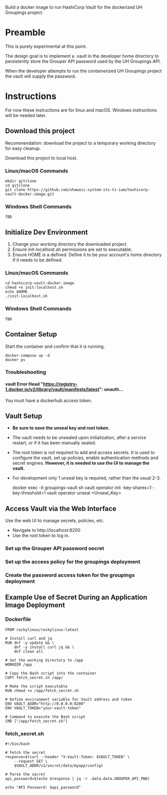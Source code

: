 Build a docker image to run HashiCorp Vault for the dockerized UH Groupings 
project.

# Preamble

This is purely experimental at this point.

The design goal is to implement a .vault in the developer home directory to 
persistently store the Grouper API password used by the UH Groupings API.

When the developer attempts to run the containerized UH Groupings project 
the vault will supply the password.

# Instructions

For now these instructions are for linux and macOS. Windows instructions will
be needed later.

## Download this project

Recommendation: download the project to a temporary working directory for
easy cleanup.

Download this project to local host.

### Linux/macOS Commands

    mkdir gitclone
    cd gitclone
    git clone https://github.com/uhawaii-system-its-ti-iam/hashicorp-vault-docker-image.git

### Windows Shell Commands

    TBD

## Initialize Dev Environment

1. Change your working directory the downloaded project.
2. Ensure init-localhost.sh permissions are set to executable.
3. Ensure HOME is a defined. Define it to be your account's home directory if it needs to be defined.

### Linux/macOS Commands

    cd hashicorp-vault-docker-image
    chmod +x init-localhost.sh
    echo $HOME
    ./init-localhost.sh

### Windows Shell Commands

    TBD

## Container Setup

Start the container and confirm that it is running.

    docker-compose up -d
    docker ps

### Troubleshooting

####  vault Error Head "https://registry-1.docker.io/v2/library/vault/manifests/latest": unauth...

You must have a dockerhub access token.

## Vault Setup

- **Be sure to save the unseal key and root token.**
- The vault needs to be unsealed upon initialization, after a service restart,
or if it has been manually sealed.
- The root token is not required to add and access secrets. It is used to 
configure the vault, set up policies, enable authentication methods and secret 
engines. **However, it is needed to use the UI to manage the vault.**
- For development only 1 unseal key is required, rather than the usual 2-3.


    docker exec -it groupings-vault sh
    vault operator init -key-shares=1 -key-threshold=1
    vault operator unseal <Unseal_Key>

## Access Vault via the Web Interface

Use the web UI to manage secrets, policies, etc.

- Navigate to http://localhost:8200
- Use the root token to log in.

### Set up the Grouper API password secret

### Set up the access policy for the groupings deployment

### Create the password access token for the groupings deployment


## Example Use of Secret During an Application Image Deployment

### Dockerfile

    FROM rockylinux/rockylinux:latest
    
    # Install curl and jq
    RUN dnf -y update && \
        dnf -y install curl jq && \
        dnf clean all
    
    # Set the working directory to /app
    WORKDIR /app
    
    # Copy the Bash script into the container
    COPY fetch_secret.sh /app/
    
    # Make the script executable
    RUN chmod +x /app/fetch_secret.sh
    
    # Define environment variable for Vault address and token
    ENV VAULT_ADDR="http://0.0.0.0:8200"
    ENV VAULT_TOKEN="your-vault-token"
    
    # Command to execute the Bash script
    CMD ["/app/fetch_secret.sh"]

### fetch_secret.sh

    #!/bin/bash
    
    # Fetch the secret
    response=$(curl --header "X-Vault-Token: $VAULT_TOKEN" \
        --request GET \
        $VAULT_ADDR/v1/secret/data/myapp/config)
    
    # Parse the secret
    api_password=$(echo $response | jq -r .data.data.GROUPER_API_PWD)
    
    echo "API Password: $api_password"
